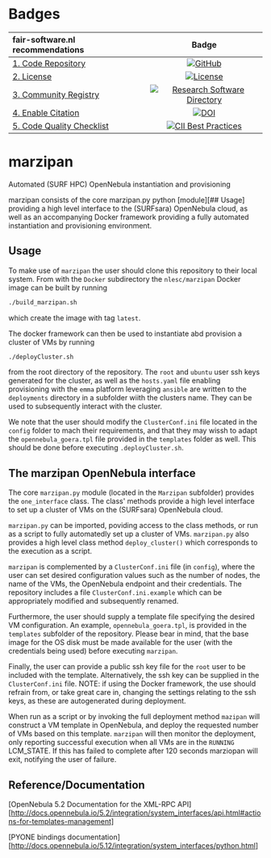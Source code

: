 # Badges

| fair-software.nl recommendations | Badge |
|:-|:-:|
| [1. Code Repository](https://fair-software.nl/recommendations/repository) | [![GitHub](https://img.shields.io/github/last-commit/NLeSC-GO-common-infrastructure/marzipan)](https://img.shields.io/github/last-commit/NLeSC-GO-common-infrastructure/marzipan) |
| [2. License](https://fair-software.nl/recommendations/license) | [![License](https://img.shields.io/github/license/NLeSC-GO-common-infrastructure/marzipan)]((https://img.shields.io/github/license/NLeSC-GO-common-infrastructure/marzipan)) |
| [3. Community Registry](https://fair-software.nl/recommendations/registry) | [![Research Software Directory]()]() |
| [4. Enable Citation](https://fair-software.nl/recommendations/citation) | [![DOI]()]() |
| [5. Code Quality Checklist](https://fair-software.nl/recommendations/checklist) | [![CII Best Practices](https://bestpractices.coreinfrastructure.org/projects/3754/badge)](https://bestpractices.coreinfrastructure.org/projects/3754)  |


# marzipan
Automated (SURF HPC) OpenNebula instantiation and provisioning

marzipan consists of the core marzipan.py python [module][## Usage]  providing a high level interface to the (SURFsara) OpenNebula cloud, as well as an accompanying Docker framework providing a fully automated instantiation and provisioning environment.

## Usage
To make use of `marzipan` the user should clone this repository to their local system. From with the `Docker` subdirectory the `nlesc/marzipan` Docker image can be built by running
```bash
./build_marzipan.sh
```
which create the image with tag `latest`.

The docker framework can then be used to instantiate abd provision a cluster of VMs by running
```bash
./deployCluster.sh
```
from the root directory of the repository. The `root` and `ubuntu` user ssh keys generated for the cluster, as well as the `hosts.yaml` file enabling provisioning with the `emma` platform leveraging `ansible` are written to the `deployments` directory in a subfolder wiith the clusters name. They can be used to subsequently interact with the cluster.

We note that the user should modify the `ClusterConf.ini` file located in the `config` folder to mach their requirements, and that they may wissh to adapt the `opennebula_goera.tpl` file provided in the `templates` folder as well. This should be done before executing `.deployCluster.sh`.


## The marzipan OpenNebula interface

The core `marzipan.py` module (located in the `Marzipan` subfolder) provides the `one_interface` class. The class' methods provide a high level interface to set up a cluster of VMs on the (SURFsara) OpenNebula cloud.

`marzipan.py` can be imported, poviding access to the class methods, or run as a script to fully automatedly set up a cluster of VMs. `marzipan.py` also provides a high level class method `deploy_cluster()` which corresponds to the execution as a script.

`marzipan` is complemented by a `ClusterConf.ini` file (in `config`), where the user can set desired configuration values such as the number of nodes, the name of the VMs, the OpenNebula endpoint and their credentials. The repository includes a file `ClusterConf.ini.example` which can be appropriately modified and subsequently renamed.

Furthermore, the user should supply a template file specifying the desired VM configuration. An example, `opennebula_goera.tpl`, is provided in the `templates` subfolder of the repository. Please bear in mind, that the base image for the OS disk must be made available for the user (with the credentials being used) before executing `marzipan`.

Finally, the user can provide a public ssh key file for the `root` user to be included with the template. Alternatively, the ssh key can be supplied in the `ClusterConf.ini` file.
NOTE: if using the Docker framework, the use should refrain from, or take great care in, changing the settings relating to the ssh keys, as these are autogenerated during deployment.

When run as a script or by invoking the full deployment method `mazipan` will construct a VM template in OpenNebula, and deploy the requested number of VMs based on this template. `marzipan` will then monitor the deployment, only reporting successful execution when all VMs are in the `RUNNING` LCM_STATE. If this has failed to complete after 120 seconds marziopan will exit, notifying the user of failure.


## Reference/Documentation

[OpenNebula 5.2 Documentation for the XML-RPC API][http://docs.opennebula.io/5.2/integration/system_interfaces/api.html#actions-for-templates-management]

[PYONE bindings documentation][http://docs.opennebula.io/5.12/integration/system_interfaces/python.html]
